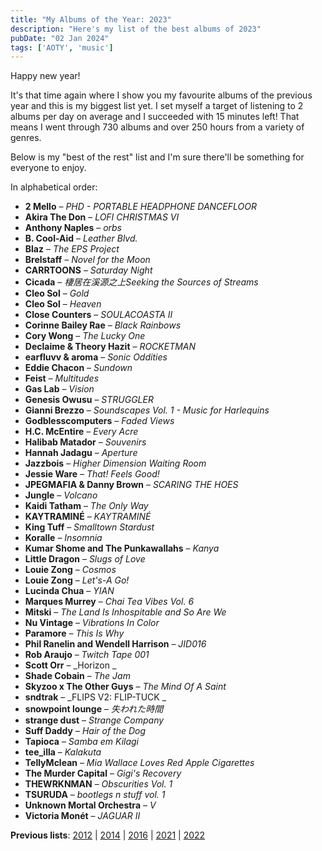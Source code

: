 ```yaml
---
title: "My Albums of the Year: 2023"
description: "Here's my list of the best albums of 2023"
pubDate: "02 Jan 2024"
tags: ['AOTY', 'music']
---
```


Happy new year!

It's that time again where I show you my favourite albums of the previous year and this is my biggest list yet. I set myself a target of listening to 2 albums per day on average and I succeeded with 15 minutes left! That means I went through 730 albums and over 250 hours from a variety of genres.

Below is my "best of the rest" list and I'm sure there'll be something for everyone to enjoy.

In alphabetical order:

* **2 Mello** – _PHD - PORTABLE HEADPHONE DANCEFLOOR_
* **Akira The Don** – _LOFI CHRISTMAS VI_
* **Anthony Naples** – _orbs_
* **B. Cool-Aid** – _Leather Blvd._
* **Blaz** – _The EPS Project_
* **Brelstaff** – _Novel for the Moon_
* **CARRTOONS** – _Saturday Night_
* **Cicada** – _棲居在溪源之上Seeking the Sources of Streams_
* **Cleo Sol** – _Gold_
* **Cleo Sol** – _Heaven_
* **Close Counters** – _SOULACOASTA II_
* **Corinne Bailey Rae** – _Black Rainbows_
* **Cory Wong** – _The Lucky One_
* **Declaime & Theory Hazit** – _ROCKETMAN_
* **earfluvv & aroma** – _Sonic Oddities_
* **Eddie Chacon** – _Sundown_
* **Feist** – _Multitudes_
* **Gas Lab** – _Vision_
* **Genesis Owusu** – _STRUGGLER_
* **Gianni Brezzo** – _Soundscapes Vol. 1 - Music for Harlequins_
* **Godblesscomputers** – _Faded Views_
* **H.C. McEntire** – _Every Acre_
* **Halibab Matador** – _Souvenirs_
* **Hannah Jadagu** – _Aperture_
* **Jazzbois** – _Higher Dimension Waiting Room_
* **Jessie Ware** – _That! Feels Good!_
* **JPEGMAFIA & Danny Brown** – _SCARING THE HOES_
* **Jungle** – _Volcano_
* **Kaidi Tatham** – _The Only Way_
* **KAYTRAMINÉ** – _KAYTRAMINÉ_
* **King Tuff** – _Smalltown Stardust_
* **Koralle** – _Insomnia_
* **Kumar Shome and The Punkawallahs** – _Kanya_
* **Little Dragon** – _Slugs of Love_
* **Louie Zong** – _Cosmos_
* **Louie Zong** – _Let's-A Go!_
* **Lucinda Chua** – _YIAN_
* **Marques Murrey** – _Chai Tea Vibes Vol. 6_
* **Mitski** – _The Land Is Inhospitable and So Are We_
* **Nu Vintage** – _Vibrations In Color_
* **Paramore** – _This Is Why_
* **Phil Ranelin and Wendell Harrison** – _JID016_
* **Rob Araujo** – _Twitch Tape 001_
* **Scott Orr** – _Horizon _
* **Shade Cobain** – _The Jam_
* **Skyzoo x The Other Guys** – _The Mind Of A Saint_
* **sndtrak** – _FLIPS V2: FLIP-TUCK _
* **snowpoint lounge** – _失われた時間_
* **strange dust** – _Strange Company_
* **Suff Daddy** – _Hair of the Dog_
* **Tapioca** – _Samba em Kilagi_
* **tee_illa** – _Kalakuta_
* **TellyMclean** – _Mia Wallace Loves Red Apple Cigarettes_
* **The Murder Capital** – _Gigi's Recovery_
* **THEWRKNMAN** – _Obscurities Vol. 1_
* **TSURUDA** – _bootlegs n stuff vol. 1_
* **Unknown Mortal Orchestra** – _V_
* **Victoria Monét** – _JAGUAR II_

**Previous lists**: [2012](/posts/my-50-favourite-albums-of-2012/) | [2014](/posts/my-album-of-the-year-list-2014/) | [2016](/posts/aoty-2016/) | [2021](/posts/aoty-2021/) | [2022](/posts/aoty-2022/)